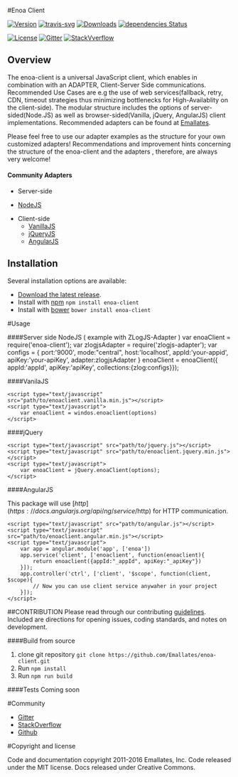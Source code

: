 #Enoa Client

[![Version][version-svg]][package-url]
[![travis-svg]][travis-url]
[![Downloads][downloads-image]][downloads-url]
[![dependencies Status][dep-image]][dep-url]


[![License][license-image]][license-url]
[![Gitter][gitter-image]][gitter-url]
[![StackVverflow][stackoverflow-image]][stackoverflow-url]

[version-svg]: https://img.shields.io/npm/v/enoa-client.svg?style=flat-square
[travis-svg]: https://img.shields.io/travis/Emallates/enoa-client/master.svg?style=flat-square
[travis-url]: https://api.travis-ci.org/Emallates/enoa-client.svg?branch=master
[package-url]: https://npmjs.org/package/enoa-client
[license-image]: https://img.shields.io/badge/license-MIT-green.svg?style=flat-square
[license-url]: LICENSE.txt
[downloads-image]: https://img.shields.io/npm/dm/enoa-client.svg?style=flat-square
[downloads-url]: http://npm-stat.com/charts.html?package=enoa-client
[gitter-image]: https://badges.gitter.im/Emallates/enoa-client.svg
[gitter-url]: https://gitter.im/Emallates/enoa-client?utm_source=badge&utm_medium=badge&utm_campaign=pr-badge&utm_content=body_badge
[stackoverflow-image]: https://img.shields.io/badge/stackoverflow-enoaclient-blue.svg
[stackoverflow-url]: http://stackoverflow.com/questions/tagged/enoaclient 
[dep-url]: https://david-dm.org/emallates/enoa-client
[dep-image]: https://david-dm.org/emallates/enoa-client/status.svg


## Overview

The enoa-client is a universal JavaScript client, which enables in combination with an ADAPTER, Client-Server Side communications. Recommended Use Cases are e.g the use of web services(fallback, retry, CDN, timeout strategies thus minimizing bottlenecks for High-Availablity on the client-side). The modular structure includes the options of server-sided(Node.JS) as well as browser-sided(Vanilla, jQuery, AngularJS) client implementations. Recommended adapters can be found at [Emallates](https://github.com/Emallates "Emallates").

Please feel free to use our adapter examples as the structure for your own customized adapters! Recommendations and improvement hints concerning the structure of the enoa-client and the adapters , therefore, are always very welcome!

#### Community Adapters

  - Server-side
  * [NodeJS](https://www.npmjs.com/package/zlogjs-adapter "https://www.npmjs.com/package/zlogjs-adapter")
  - Client-side
	* [VanillaJS](https://cdn.jsdelivr.net/enoaclient.vanilla/0.0.8/enoaclient.vanilla.min.js "https://cdn.jsdelivr.net/enoaclient.vanilla/0.0.8/enoaclient.vanilla.min.js")
	* [jQueryJS ](https://cdn.jsdelivr.net/enoaclient.jquery/0.0.8/enoaclient.jquery.min.js "https://cdn.jsdelivr.net/enoaclient.jquery/0.0.8/enoaclient.jquery.min.js")
	* [AngularJS](https://cdn.jsdelivr.net/enoaclient.angualr/0.0.8/enoaclient.angualr.min.js "https://cdn.jsdelivr.net/enoaclient.angualr/0.0.8/enoaclient.angualr.min.js")

## Installation

Several installation options are available:
  
- [Download the latest release](https://github.com/Emallates/enoa-client/archive/master.zip).
- Install with [npm](https://www.npmjs.com/package/enoa-client) ``` npm install enoa-client ```
- Install with [bower](https://www.bower.io) ``` bower install enoa-client ```


#Usage

####Server side NodeJS ( example with ZLogJS-Adapter )
    var enoaClient = require('enoa-client');
    var zlogjsAdapter = require('zlogjs-adapter');
    var configs = {
	port:'9000',
	mode:"central",
	host:'localhost', 
	appId:'your-appid',
	apiKey:'your-apiKey',
	adapter:zlogjsAdapter
    }
    enoaClient = enoaClient({ appId:'appId', apiKey:'apiKey', collections:{zlog:configs}});



####VanilaJS

	<script type="text/javascript" src="path/to/enoaclient.vanilla.min.js"></script>
	<script type="text/javascript">
		var enoaClient = windos.enoaclient(options)
	</script>
####jQuery

	<script type="text/javascript" src="path/to/jquery.js"></script>
	<script type="text/javascript" src="path/to/enoaclient.jquery.min.js"></script>
	<script type="text/javascript">
		var enoaClient = jQuery.enoaClient(options);
	</script>

####AngularJS

This package will use [$http](https://docs.angularjs.org/api/ng/service/$http) for HTTP communication.

	<script type="text/javascript" src="path/to/angular.js"></script>
	<script type="text/javascript" src="path/to/enoaclient.angular.min.js"></script>
	<script type="text/javascript">
		var app = angular.module('app', ['enoa'])
		app.service('client', ['enoaclient', function(enoaclient){
			return enoaclient({appId:"_appId", apiKey:"_apiKey"})
		}]);
		app.controller('ctrl', ['client', '$scope', function(client, $scope){
			// Now you can use client service anywaher in your project
		}]);
	</script>

##CONTRIBUTION
Please read through our contributing [guidelines](https://github.com/Emallates/enoa-client/blob/master/CONTRIBUTING.md). Included are directions for opening issues, coding standards, and notes on development.

####Build from source
1. clone git repository ``` git clone https://github.com/Emallates/enoa-client.git ```
2. Run `npm install`
3. Run `npm run build`

####Tests
Coming soon

#Community
 - [Gitter](https://gitter.im/Emallates/enoa-client?utm_source=badge&utm_medium=badge&utm_campaign=pr-badge&utm_content=body_badge "Live chat")
 - [StackOverflow](http://stackoverflow.com/questions/tagged/enoaclient "Ask Questions")
 - [Github](https://github.com/Emallates/enoa-client/issues "Open an issue")

#Copyright and license

Code and documentation copyright 2011-2016 Emallates, Inc. Code released under the MIT license. Docs released under Creative Commons.


